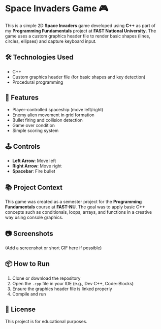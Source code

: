 # Space Invaders Game 🎮

This is a simple 2D **Space Invaders** game developed using **C++** as part of my **Programming Fundamentals** project at **FAST National University**. The game uses a custom graphics header file to render basic shapes (lines, circles, ellipses) and capture keyboard input.

## 🛠️ Technologies Used
- C++
- Custom graphics header file (for basic shapes and key detection)
- Procedural programming

## 🚀 Features
- Player-controlled spaceship (move left/right)
- Enemy alien movement in grid formation
- Bullet firing and collision detection
- Game over condition
- Simple scoring system

## 🕹️ Controls
- **Left Arrow**: Move left
- **Right Arrow**: Move right
- **Spacebar**: Fire bullet

## 📚 Project Context
This game was created as a semester project for the **Programming Fundamentals** course at **FAST-NU**. The goal was to apply basic C++ concepts such as conditionals, loops, arrays, and functions in a creative way using console graphics.

## 📷 Screenshots
(Add a screenshot or short GIF here if possible)

## 📦 How to Run
1. Clone or download the repository
2. Open the `.cpp` file in your IDE (e.g., Dev C++, Code::Blocks)
3. Ensure the graphics header file is linked properly
4. Compile and run

## 📄 License
This project is for educational purposes.
